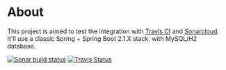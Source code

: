 # About

This project is aimed to test the integration with [Travis CI](https://travis-ci.org/) and [Sonarcloud](https://sonarcloud.io). 
It'll use a classic Spring + Spring Boot 2.1.X stack, with MySQL/H2 database.

[![Sonar build status](https://sonarcloud.io/api/project_badges/measure?project=Rapx3_library&metric=alert_status)](https://sonarcloud.io/dashboard?id=Rapx3_library)
[![Travis Status](https://travis-ci.org/Rapx3/library.svg?branch=master)](https://travis-ci.org/Rapx3/library)
